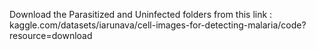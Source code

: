 Download the Parasitized and Uninfected folders from this link : 
kaggle.com/datasets/iarunava/cell-images-for-detecting-malaria/code?resource=download